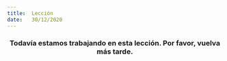 ```yaml
---
title:  Lección
date:   30/12/2020
---
```


### <center>Todavía estamos trabajando en esta lección. Por favor, vuelva más tarde.</center>
